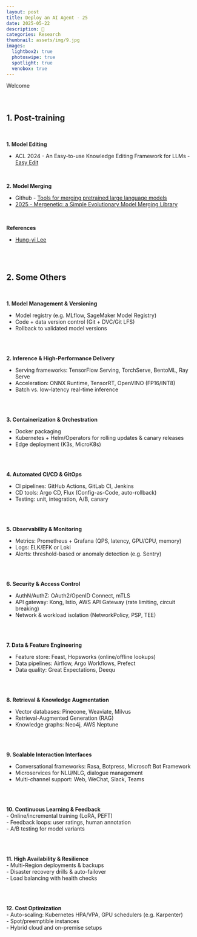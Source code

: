 ```yaml
---
layout: post
title: Deploy an AI Agent - 25
date: 2025-05-22
description: 🍒
categories: Research
thumbnail: assets/img/9.jpg
images:
  lightbox2: true
  photoswipe: true
  spotlight: true
  venobox: true
---
```



Welcome<br><br><br>



## 1. Post-training

<br>

**1. Model Editing**<br>

- ACL 2024 - An Easy-to-use Knowledge Editing Framework for LLMs - [Easy Edit](https://github.com/zjunlp/EasyEdit)

<br>

**2. Model Merging**<br>

- Github - [Tools for merging pretrained large language models](https://github.com/arcee-ai/mergekit?utm_source=chatgpt.com)
- [2025 - Mergenetic: a Simple Evolutionary Model Merging Library](https://arxiv.org/abs/2505.11427?utm_source=chatgpt.com)


<br>

**References**<br>

- [Hung-yi Lee](https://www.youtube.com/@HungyiLeeNTU)

<br><br>


## 2. Some Others

<br>

**1. Model Management & Versioning**  
   - Model registry (e.g. MLflow, SageMaker Model Registry)  
   - Code + data version control (Git + DVC/Git LFS)  
   - Rollback to validated model versions
   
<br><br>

**2. Inference & High-Performance Delivery**  
   - Serving frameworks: TensorFlow Serving, TorchServe, BentoML, Ray Serve  
   - Acceleration: ONNX Runtime, TensorRT, OpenVINO (FP16/INT8)  
   - Batch vs. low-latency real-time inference
  
  <br><br>

**3. Containerization & Orchestration**  
   - Docker packaging  
   - Kubernetes + Helm/Operators for rolling updates & canary releases  
   - Edge deployment (K3s, MicroK8s)

<br><br>

**4. Automated CI/CD & GitOps**  
   - CI pipelines: GitHub Actions, GitLab CI, Jenkins  
   - CD tools: Argo CD, Flux (Config-as-Code, auto-rollback)  
   - Testing: unit, integration, A/B, canary

<br><br>

**5. Observability & Monitoring**  
   - Metrics: Prometheus + Grafana (QPS, latency, GPU/CPU, memory)  
   - Logs: ELK/EFK or Loki  
   - Alerts: threshold-based or anomaly detection (e.g. Sentry)

<br><br>

**6. Security & Access Control**  
   - AuthN/AuthZ: OAuth2/OpenID Connect, mTLS  
   - API gateway: Kong, Istio, AWS API Gateway (rate limiting, circuit breaking)  
   - Network & workload isolation (NetworkPolicy, PSP, TEE)

<br><br>

**7. Data & Feature Engineering**  
   - Feature store: Feast, Hopsworks (online/offline lookups)  
   - Data pipelines: Airflow, Argo Workflows, Prefect  
   - Data quality: Great Expectations, Deequ

<br><br>

**8. Retrieval & Knowledge Augmentation**  
   - Vector databases: Pinecone, Weaviate, Milvus  
   - Retrieval-Augmented Generation (RAG)  
   - Knowledge graphs: Neo4j, AWS Neptune

<br><br>

**9. Scalable Interaction Interfaces**  
   - Conversational frameworks: Rasa, Botpress, Microsoft Bot Framework  
   - Microservices for NLU/NLG, dialogue management  
   - Multi-channel support: Web, WeChat, Slack, Teams

<br><br>

**10. Continuous Learning & Feedback**  
    - Online/incremental training (LoRA, PEFT)  
    - Feedback loops: user ratings, human annotation  
    - A/B testing for model variants

<br><br>

**11. High Availability & Resilience**  
    - Multi-Region deployments & backups  
    - Disaster recovery drills & auto-failover  
    - Load balancing with health checks

<br><br>

**12. Cost Optimization**  
    - Auto-scaling: Kubernetes HPA/VPA, GPU schedulers (e.g. Karpenter)  
    - Spot/preemptible instances  
    - Hybrid cloud and on-premise setups

<br><br><br><br>


